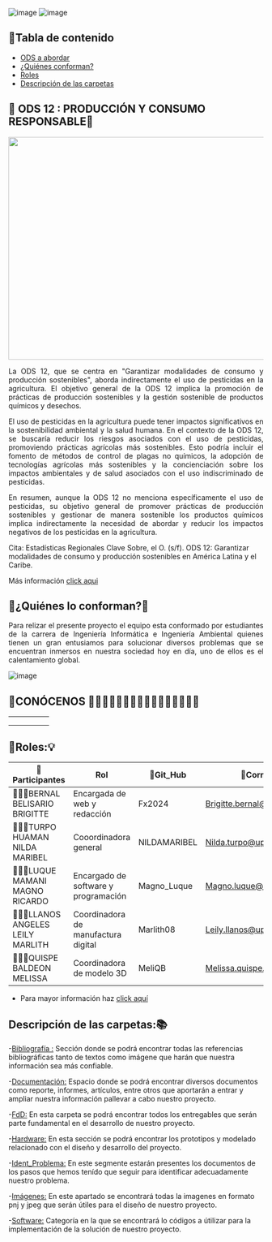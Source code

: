
![image](https://github.com/Fx2048/Team_4_FdD/assets/131219987/9751f148-7147-4be0-9e15-e74109707332)
![image](https://github.com/Fx2048/Team_4_FdD/assets/131219987/0fb305dd-9fa0-4750-bce8-43c7af2c1e48)


## 🚜Tabla de contenido
  - [ODS a abordar](https://github.com/Fx2048/Team_4_FdD/tree/main?tab=readme-ov-file#-ods-12--producci%C3%B3n-y-consumo-responsable)
  - [¿Quiénes conforman?](#quiénes-lo-conforman)
  - [Roles](#roles)
  - [Descripción de las carpetas](#descripción-de-las-carpetas)
    
## 🚜 ODS 12 : PRODUCCIÓN Y CONSUMO RESPONSABLE🔖
<P align="center"><img src="https://github.com/Fx2048/Team_4_FdD/blob/main/Im%C3%A1genes/ODS12/ods12.jpg" width="768" height="439" style="margin: auto;"></P>
  

<p align="justify">
La ODS 12, que se centra en "Garantizar modalidades de consumo y producción sostenibles", aborda indirectamente el uso de pesticidas en la agricultura. El objetivo general de la ODS 12 implica la promoción de prácticas de producción sostenibles y la gestión sostenible de productos químicos y desechos.
 </p>
 
<p align="justify">
El uso de pesticidas en la agricultura puede tener impactos significativos en la sostenibilidad ambiental y la salud humana. En el contexto de la ODS 12, se buscaría reducir los riesgos asociados con el uso de pesticidas, promoviendo prácticas agrícolas más sostenibles. Esto podría incluir el fomento de métodos de control de plagas no químicos, la adopción de tecnologías agrícolas más sostenibles y la concienciación sobre los impactos ambientales y de salud asociados con el uso indiscriminado de pesticidas.
</p>

<p align="justify">
En resumen, aunque la ODS 12 no menciona específicamente el uso de pesticidas, su objetivo general de promover prácticas de producción sostenibles y gestionar de manera sostenible los productos químicos implica indirectamente la necesidad de abordar y reducir los impactos negativos de los pesticidas en la agricultura.
</p>

Cita: Estadísticas Regionales Clave Sobre, el O. (s/f). ODS 12: Garantizar modalidades de consumo y producción sostenibles en América Latina y el Caribe. 

Más información [click aqui](https://www.cepal.org/sites/default/files/static/files/ods12_c1900731_press.pdf)

## 🚜¿Quiénes lo conforman?🙌
<p align="justify">
Para relizar el presente proyecto el equipo esta conformado por estudiantes de la carrera de Ingeniería Informática e Ingeniería Ambiental quienes tienen un gran entusiamos para solucionar diversos problemas que se encuentran inmersos en nuestra sociedad hoy en día, uno de ellos es el calentamiento global.
</p>

![image](https://github.com/Fx2048/Team_4_FdD/assets/131219987/ece8944c-6274-4487-861e-422cef6f35a7)

## 🚜CONÓCENOS 🌱👷🏽‍♀👩🏽‍💻👨🏽‍💻👩🏽‍💻👩🏽‍💻
<table>
    <tr>
        <td style="border: 0px solid #ddd; padding: 8px;">
            <img src="https://github.com/Fx2048/Team_4_FdD/blob/main/Im%C3%A1genes/Quienes%20somos/nilda_somos.jpg" alt="">
        </td>
        <td style="border: 0px solid #ddd; padding: 8px;">
            <img src="https://github.com/Fx2048/Team_4_FdD/blob/main/Im%C3%A1genes/Quienes%20somos/brigitte_somos.jpg" alt="">
        </td>
        <td style="border: 0px solid #ddd; padding: 8px;">
            <img src="https://github.com/Fx2048/Team_4_FdD/blob/main/Im%C3%A1genes/Quienes%20somos/magno_somos.jpg" alt="">
        </td>
        <td style="border: 0px solid #ddd; padding: 8px;">
            <img src="https://github.com/Fx2048/Team_4_FdD/blob/main/Im%C3%A1genes/Quienes%20somos/meli_somos.jpg" alt="">
        </td>
        <td style="border: 0px solid #ddd; padding: 8px;">
            <img src="https://github.com/Fx2048/Team_4_FdD/blob/main/Im%C3%A1genes/Quienes%20somos/leily_somos.jpg" alt="">
        </td>
</table>  



## 🚜Roles:💡

| 🛜Participantes | Rol | 📧Git_Hub | 📨Correo |
| --- | --- | --- | ---|
| 👩🏽‍💻BERNAL BELISARIO BRIGITTE | Encargada de web y redacción | Fx2024  | Brigitte.bernal@upch.pe |
| 👷🏽‍♀️TURPO HUAMAN NILDA MARIBEL | Cooordinadora general | NILDAMARIBEL| Nilda.turpo@upch.pe |
| 👨🏽‍💻LUQUE MAMANI MAGNO RICARDO | Encargado de software y programación| Magno_Luque | Magno.luque@upch.pe |
| 👩🏽‍💻LLANOS ANGELES LEILY MARLITH | Coordinadora de manufactura digital | Marlith08| Leily.llanos@upch.pe |
| 👩🏽‍💻QUISPE BALDEON MELISSA | Coordinadora de modelo 3D| MeliQB | Melissa.quispe.b@upch.pe |

- Para mayor información haz [click aquí](https://github.com/Fx2048/Team_4_FdD/blob/main/FdD/Entregables/01_%C2%BFQui%C3%A9nes%20conformamos.md)

## Descripción de las carpetas:📚

-[Bibliografía :](https://github.com/Fx2048/Team_4_FdD/tree/main/Bibliograf%C3%ADa) Sección donde se podrá encontrar todas las referencias bibliográficas tanto de textos como imágene que harán que nuestra información sea más confiable.

-[Documentación:](https://github.com/Fx2048/Team_4_FdD/tree/main/Documentaci%C3%B3n) Espacio donde se podrá encontrar diversos documentos como reporte, informes, artículos, entre otros que aportarán a entrar y ampliar nuestra información pallevar a cabo nuestro proyecto.

-[FdD:](https://github.com/Fx2048/Team_4_FdD/tree/main/FdD) En esta carpeta se podrá encontrar 
todos los entregables que serán parte fundamental en el desarrollo de nuestro proyecto.

-[Hardware:](https://github.com/Fx2048/Team_4_FdD/tree/main/Hadware) En esta sección se podrá encontrar los prototipos y modelado relacionado con el diseño y desarrollo del proyecto.

-[Ident_Problema:](https://github.com/Fx2048/Team_4_FdD/tree/main/Ident_Problema) En este segmente estarán presentes los documentos de los pasos que hemos tenído que seguir para identificar adecuadamente nuestro problema.

-[Imágenes:](https://github.com/Fx2048/Team_4_FdD/tree/main/Im%C3%A1genes)  En este apartado se encontrará todas la imagenes en formato pnj y jpeg que serán útiles para el diseño de nuestro proyecto.

-[Software:](https://github.com/Fx2048/Team_4_FdD/tree/main/Software)  Categoría en la que se encontrará lo códigos a útilizar para la implementación de la solución de nuestro proyecto.
